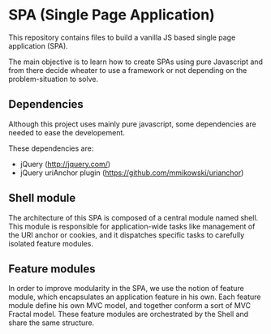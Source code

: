 SPA (Single Page Application)
===
This repository contains files to build a vanilla JS based single page application (SPA).

The main objective is to learn how to create SPAs using pure Javascript and from there decide wheater to use a framework or not depending on the problem-situation to solve.

Dependencies
--
Although this project uses mainly pure javascript, some dependencies are needed to ease the developement.

These dependencies are:

* jQuery (http://jquery.com/)
* jQuery uriAnchor plugin (https://github.com/mmikowski/urianchor) 
  

Shell module
--
The architecture of this SPA is composed of a central module named shell. This module is responsible for application-wide tasks like management of the URI anchor or cookies, and it dispatches specific tasks to carefully isolated feature modules.

Feature modules
--
In order to improve modularity in the SPA, we use the notion of feature module, which encapsulates an application feature in his own. Each feature module define his own MVC model, and together conform a sort of MVC Fractal model. These feature modules are orchestrated by the Shell and share the same structure.
